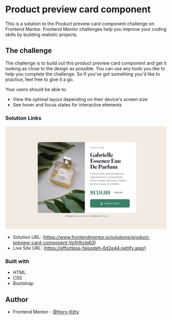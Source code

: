 # Product preview card component

This is a solution to the Product preview card component challenge on Frontend Mentor. Frontend Mentor challenges help you improve your coding skills by building realistic projects.

## The challenge

The challenge is to build out this product preview card component and get it looking as close to the design as possible.
You can use any tools you like to help you complete the challenge. So if you've got something you'd like to practice, feel free to give it a go.

Your users should be able to:

- View the optimal layout depending on their device's screen size
- See hover and focus states for interactive elements

### Solution Links

![](images/screenshot.jpg)

- Solution URL: (https://www.frontendmentor.io/solutions/product-preview-card-component-Vq1Hhclq63)
- Live Site URL: (https://effortless-faloodeh-6d2e44.netlify.app/)

### Built with

- HTML
- CSS
- Bootstrap

## Author

- Frontend Mentor - [@Horv-Kitty](https://www.frontendmentor.io/profile/Horv-Kitty)
